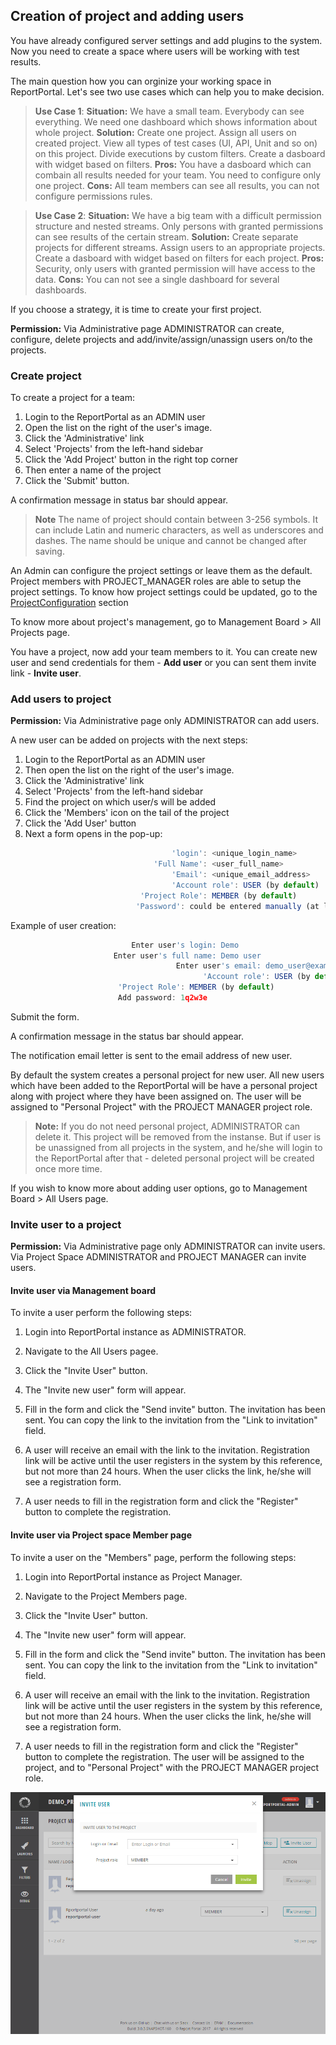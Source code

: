 ## Creation of project and adding users

You have already configured server settings and add plugins to the system.
Now you need to create a space where users will be working with test results.

The main question how you can orginize your working space in ReportPortal. 
Let's see two use cases which can help you to make decision.

> **Use Case 1**: 
> **Situation:** We have a small team. Everybody can see everything. We need one dashboard which shows information about whole project.
> **Solution:** Create one project. Assign all users on created project. View all types of test cases (UI, API, Unit and so on) on this project. Divide executions by custom filters. Create a dasboard with widget based on filters.
> **Pros:** You have a dasboard which can combain all results needed for your team. You need to configure only one project.
> **Cons:** All team members can see all results, you can not configure permissions rules.

> **Use Case 2**: 
> **Situation:** We have a big team with a difficult permission structure and nested streams. Only persons with granted permissions can see results of the certain stream. 
> **Solution:** Create separate projects for different streams. Assign users to an appropriate projects. Create a dasboard with widget based on filters for each project.
> **Pros:** Security, only users with granted permission will have access to the data.
> **Cons:** You can not see a single dashboard for several dashboards. 

If you choose a strategy, it is time to create your first project.

**Permission:**
Via Administrative page  ADMINISTRATOR can create, configure, delete projects and add/invite/assign/unassign users on/to the projects. 

### Create project

To create a project for a team:
1. Login to the ReportPortal as an ADMIN user
2. Open the list on the right of the user's image.
3. Click the 'Administrative' link 
4. Select 'Projects' from the left-hand sidebar
5. Click the 'Add Project' button in the right top corner
6. Then enter a name of the project
7. Click the 'Submit' button.

A confirmation message in status bar should appear.

> **Note**
The name of project should contain between 3-256 symbols. 
It can include Latin and numeric characters, as well as underscores and dashes. 
The name should be unique and cannot be changed after saving.

An Admin can configure the project settings or leave them as the default. 
Project members with PROJECT_MANAGER roles are able to setup the project settings.
To know how project settings could be updated, go to the [ProjectConfiguration](https://reportportal.io/docs/Project-configuration) section

To know more about project's management, go to Management Board > All Projects page.

You have a project, now add your team members to it.  You can create new user and send credentials for them - **Add user** or you can sent them invite link - **Invite user**.

### Add users to project

**Permission:**
Via Administrative page only ADMINISTRATOR can add users.

A new user can be added on projects with the next steps:
1. Login to the ReportPortal as an ADMIN user
2. Then open the list on the right of the user's image.
3. Click the 'Administrative' link 
4. Select 'Projects' from the left-hand sidebar
5. Find the project on which user/s will be added
6. Click the 'Members' icon on the tail of the project
7. Click the 'Add User' button
8. Next a form opens in the pop-up:

```javascript
								    'login': <unique_login_name>
							    'Full Name': <user_full_name>
								    'Email': <unique_email_address>
								    'Account role': USER (by default)
							 'Project Role': MEMBER (by default)
                            'Password': could be entered manually (at least 6 symbols required) or generated via link under the field.
```

Example of user creation:

```javascript
						   Enter user's login: Demo
					   Enter user's full name: Demo user
	                                 Enter user's email: demo_user@example.com
                                           'Account role': USER (by default)
					    'Project Role': MEMBER (by default)
						Add password: 1q2w3e 
```
Submit the form.

A confirmation message in the status bar should appear.

The notification email letter is sent to the email address of new user.

By default the system creates a personal project for new user. All new users which have been added to the ReportPortal  will be have a personal project along with project where they have been assigned on. The user will be assigned to  "Personal Project" with the PROJECT MANAGER project role.

>**Note:**
If you do not need personal project, ADMINISTRATOR can delete it. This project will be removed from the instanse. But if user is be unassigned from all projects in the system, and he/she will login to the ReportPortal after that - deleted personal project will be created once more time.

If you wish to know more about adding user options, go to Management Board > All Users page.

### Invite user to a project
**Permission:**
Via Administrative page only ADMINISTRATOR can invite users.
Via Project Space ADMINISTRATOR and PROJECT MANAGER can invite users.

#### Invite user via Management board

To invite a user perform the following steps:

1. Login into ReportPortal instance as ADMINISTRATOR.

2. Navigate to the All Users pagee.

3. Click the "Invite User" button.

4. The "Invite new user" form will appear.

5. Fill in the form and click the "Send invite" button. The invitation
    has been sent. You can copy the link to the invitation from the "Link to
    invitation" field.

6.  A user will receive an email with the link to the invitation. Registration
link will be active until the user registers in the system by this reference,
but not more than 24 hours. When the user clicks the link, he/she will see a registration form.

7. A user needs to fill in the registration form and click the "Register" button to complete the registration. 


#### Invite user via Project space Member page

To invite a user on the "Members" page, perform the following steps:

1. Login into ReportPortal instance as Project Manager.

2. Navigate to the Project Members page.

3. Click the "Invite User" button.

4. The "Invite new user" form will appear.

5. Fill in the form and click the "Send invite" button. The invitation
    has been sent. You can copy the link to the invitation from the "Link to
    invitation" field.

6.  A user will receive an email with the link to the invitation. Registration
link will be active until the user registers in the system by this reference,
but not more than 24 hours. When the user clicks the link, he/she will see a registration form.

7. A user needs to fill in the registration form and click the "Register" button to complete the registration. 
The user will be assigned to the project, and to "Personal Project" with the PROJECT MANAGER project role. 

[ ![Image](Images/userGuide/manageUsers/inviteUserFromProjectMembersPage.png) ](https://youtu.be/_XSrNWbHitM)
